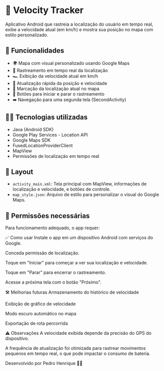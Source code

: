# 📍 Velocity Tracker

Aplicativo Android que rastreia a localização do usuário em tempo real, exibe a velocidade atual (em km/h) e mostra sua posição no mapa com estilo personalizado.

## 🚀 Funcionalidades

- 🌍 Mapa com visual personalizado usando Google Maps
- 📡 Rastreamento em tempo real da localização
- 🏎️ Exibição da velocidade atual em km/h
- 🧭 Atualização rápida da posição e velocidade
- 📌 Marcação da localização atual no mapa
- 🔁 Botões para iniciar e parar o rastreamento
- ➡️ Navegação para uma segunda tela (SecondActivity)

## 🧑‍💻 Tecnologias utilizadas

- Java (Android SDK)
- Google Play Services - Location API
- Google Maps SDK
- FusedLocationProviderClient
- MapView
- Permissões de localização em tempo real

## 📱 Layout

- `activity_main.xml`: Tela principal com MapView, informações de localização e velocidade, e botões de controle.
- `map_style.json`: Arquivo de estilo para personalizar o visual do Google Maps.

## 🔐 Permissões necessárias

Para funcionamento adequado, o app requer:

<uses-permission android:name="android.permission.ACCESS_FINE_LOCATION" />


✅ Como usar
Instale o app em um dispositivo Android com serviços do Google.

Conceda permissão de localização.

Toque em "Iniciar" para começar a ver sua localização e velocidade.

Toque em "Parar" para encerrar o rastreamento.

Acesse a próxima tela com o botão "Próximo".

🛠️ Melhorias futuras
Armazenamento do histórico de velocidade

Exibição de gráfico de velocidade

Modo escuro automático no mapa

Exportação de rota percorrida

⚠️ Observações
A velocidade exibida depende da precisão do GPS do dispositivo.

A frequência de atualização foi otimizada para rastrear movimentos pequenos em tempo real, o que pode impactar o consumo de bateria.

Desenvolvido por Pedro Henrique 🚗📱
